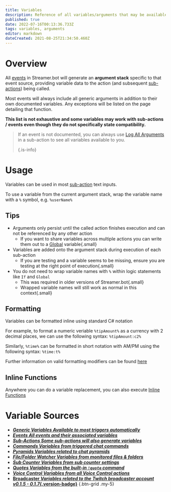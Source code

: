 ```yaml
---
title: Variables
description: Reference of all variables/arguments that may be available in Streamer.bot events and sub-actions
published: true
date: 2022-07-16T00:13:36.733Z
tags: variables, arguments
editor: markdown
dateCreated: 2021-08-25T21:34:50.460Z
---
```


# Overview

All [events](/en/Events) in Streamer.bot will generate an **argument stack** specific to that event source, providing variable data to the action (and subsequent [sub-actions](/en/Sub-Actions)) being called.

Most events will always include all generic arguments in addition to their own documented variables. Any exceptions will be listed on the page detailing that function.

**This list is not exhaustive and some variables may work with sub-actions / events even though they do not specifically state compatibility.**

> If an event is not documented, you can always use [Log All Arguments](/Sub-Actions/Code/Execute-CSharp-Code/Examples/Log-All-Arguments) in a sub-action to see all variables available to you. 
> 
> {.is-info}


# Usage

Variables can be used in most [sub-action](/en/Sub-Actions) text inputs.

To use a variable from the current argument stack, wrap the variable name with a `%` symbol, e.g. `%userName%`

## Tips

- Arguments only persist until the called action finishes execution and can not be referenced by any other action
    - If you want to share variables across multiple actions you can write them out to a [Global](/en/Sub-Actions/Logic/Global-Variables) variable{.small}
- Variables are added onto the argument stack during execution of each sub-action
  - If you are testing and a variable seems to be missing, ensure you are testing at the right point of execution{.small}
- You do not need to wrap variable names with `%` within logic statements like `If` and `Global`
  - This was required in older versions of Streamer.bot{.small}
  - Wrapped variable names will still work as normal in this context{.small}


## Formatting
Variables can be formatted inline using standard C# notation

For example, to format a numeric veriable `%tipAmount%` as a currency with 2 decimal places, we can use the following syntax: `%tipAmount:c2%`

Similarly, `%time%` can be formatted in short notation with AM/PM using the following syntax: `%time:t%`

Further information on valid formatting modifiers can be found [here](https://docs.microsoft.com/en-us/dotnet/standard/base-types/standard-numeric-format-strings)

## Inline Functions

Anywhere you can do a variable replacement, you can also execute [Inline Functions](/en/Inline-Functions)


# Variable Sources
- [<i class="mdi mdi-variable-box primary--text"></i> ***Generic Variables ***Available to most triggers automatically******](/en/Variables/Generic)
- [<i class="mdi mdi-creation primary--text"></i> ***Events ***All events and their associated variables******](/en/Events)
- [<i class="mdi mdi-lightning-bolt-outline primary--text"></i> ***Sub-Actions ***Some sub-actions will also generate variables******](/en/Sub-Actions)
- [<i class="mdi mdi-comment-alert primary--text"></i> ***Commands ***Variables from triggered chat commands******](/en/Commands#variables)
- [<i class="mdi mdi-triangle-outline primary--text"></i> ***Pyramids ***Variables related to chat pyramids******](/en/Settings/Pyramids)
- [<i class="mdi mdi-file-document-multiple primary--text"></i> ***File/Folder Watcher ***Variables from monitored files & folders******](/en/Settings/File-Watcher)
- [<i class="mdi mdi-account-heart primary--text"></i> ***Sub Counter ***Variables from sub counter settings******](/en/Settings/Sub-Counter)
- [<i class="mdi mdi-comment-quote primary--text"></i> ***Quotes ***Variables from the built-in `!quote` command******](/en/Settings/Quotes)
- [<i class="mdi mdi-account-voice primary--text"></i> ***Voice Control ***Variables from all Voice Control actions******](/en/Voice-Control#variables)
- [<i class="mdi mdi-twitch text--twitch"></i> **Broadcaster *Variables related to the Twitch broadcaster account*  *v0.1.5 - 0.1.7*{.version-badge}**](/en/Variables/Broadcaster)
{.btn-grid .my-5}
